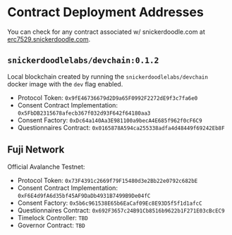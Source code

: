 # Contract Deployment Addresses

You can check for any contract associated w/ snickerdoodle.com at [erc7529.snickerdoodle.com](https://erc7529.snickerdoodle.com/).

## `snickerdoodlelabs/devchain:0.1.2`

Local blockchain created by running the `snickerdoodlelabs/devchain` docker image with the `dev` flag enabled.

- Protocol Token:  `0x9fE46736679d2D9a65F0992F2272dE9f3c7fa6e0`
- Consent Contract Implementation: `0x5FbDB2315678afecb367f032d93F642f64180aa3`
- Consent Factory: `0xDc64a140Aa3E981100a9becA4E685f962f0cF6C9`
- Questionnaires Contract: `0x0165878A594ca255338adfa4d48449f69242Eb8F`

## Fuji Network

Official Avalanche Testnet:

- Protocol Token: `0x73F4391c2669f79F15480d3e2Bb22e0792c682bE`
- Consent Contract Implementation: `0xF6E4d9fA6d35bf45AF9DaDb4931B7499B9De04fC`
- Consent Factory: `0x5b6c961538E65b6EaCaf09Ec8E93D5f5f1d1afcC`
- Questionnaires Contract: `0x692F3657c24B91Cb8516b9622b1F271E03cBcEC9`
- Timelock Controller: `TBD`
- Governor Contract: `TBD`
